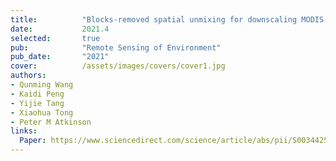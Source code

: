 ```yaml
---
title:          "Blocks-removed spatial unmixing for downscaling MODIS images"
date:           2021.4
selected:       true
pub:            "Remote Sensing of Environment"
pub_date:       "2021"
cover:          /assets/images/covers/cover1.jpg
authors:
- Qunming Wang
- Kaidi Peng
- Yijie Tang
- Xiaohua Tong
- Peter M Atkinson
links:
  Paper: https://www.sciencedirect.com/science/article/abs/pii/S0034425721000432
---
```

